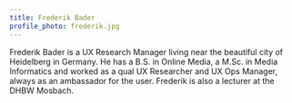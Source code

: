 ```yaml
---
title: Frederik Bader
profile_photo: frederik.jpg
---
```


Frederik Bader is a UX Research Manager living near the beautiful city of Heidelberg in Germany. He has a B.S. in Online Media, a M.Sc. in Media Informatics and worked as a qual UX Researcher and UX Ops Manager, always as an ambassador for the user. Frederik is also a lecturer at the DHBW Mosbach.
